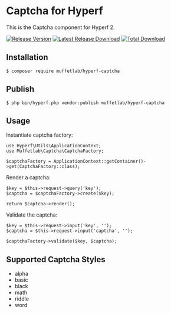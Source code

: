 # Captcha for Hyperf

This is the Captcha component for Hyperf 2.

[![Release Version](https://img.shields.io/github/release/muffetlab/hyperf-captcha.svg)](https://github.com/muffetlab/hyperf-captcha/releases/latest) [![Latest Release Download](https://img.shields.io/github/downloads/muffetlab/hyperf-captcha/latest/total.svg)](https://github.com/muffetlab/hyperf-captcha/releases/latest) [![Total Download](https://img.shields.io/github/downloads/muffetlab/hyperf-captcha/total.svg)](https://github.com/muffetlab/hyperf-captcha/releases)

## Installation

```
$ composer require muffetlab/hyperf-captcha
```

## Publish

```
$ php bin/hyperf.php vendor:publish muffetlab/hyperf-captcha
```

## Usage

Instantiate captcha factory:

```
use Hyperf\Utils\ApplicationContext;
use Muffetlab\Captcha\CaptchaFactory;

$captchaFactory = ApplicationContext::getContainer()->get(CaptchaFactory::class);
```

Render a captcha:

```
$key = $this->request->query('key');
$captcha = $captchaFactory->create($key);

return $captcha->render();
```

Validate the captcha:

```
$key = $this->request->input('key', '');
$captcha = $this->request->input('captcha', '');

$captchaFactory->validate($key, $captcha);
```

## Supported Captcha Styles

* alpha
* basic
* black
* math
* riddle
* word
